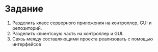 # Задание

1. Разделить класс серверного приложения на контроллер, GUI и репозиторий.
2. Разделить клиентскую часть на контроллер и GUI.
3. Связь между составляющими проекта реализовать с помощью интерфейсов

